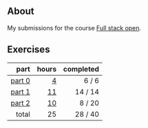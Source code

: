 ## About

My submissions for the course [Full stack open](https://fullstackopen.com/en/).

## Exercises

|                       part |                 hours | completed |
| -------------------------: | --------------------: | --------: |
| [part 0](exercises/part00) |  [4](hours.md#part-0) |    6 /  6 |
| [part 1](exercises/part01) | [11](hours.md#part-1) |   14 / 14 |
| [part 2](exercises/part02) | [10](hours.md#part-2) |    8 / 20 |
|                      total |                    25 |   28 / 40 |
